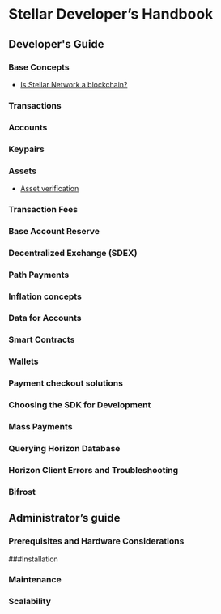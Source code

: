 # Stellar Developer’s Handbook

## Developer's Guide

### Base Concepts

* [Is Stellar Network a blockchain?](./base-concepts/is-stellar-network-a-blockchain)

### Transactions

### Accounts

### Keypairs

### Assets

* [Asset verification](./assets/asset-verification)

### Transaction Fees

### Base Account Reserve

### Decentralized Exchange (SDEX)

### Path Payments

### Inflation concepts

### Data for Accounts

### Smart Contracts

### Wallets

### Payment checkout solutions

### Choosing the SDK for Development

### Mass Payments

### Querying Horizon Database

### Horizon Client Errors and Troubleshooting

### Bifrost

## Administrator’s guide

### Prerequisites and Hardware Considerations

###Installation

### Maintenance

### Scalability